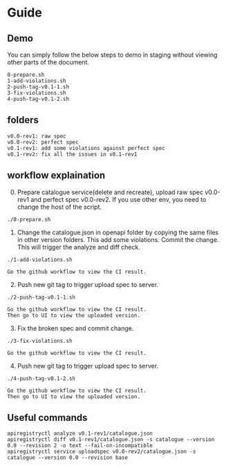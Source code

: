 # Guide

## Demo

You can simply follow the below steps to demo in staging without viewing other parts of the document.
```
0-prepare.sh
1-add-violations.sh
2-push-tag-v0.1-1.sh
3-fix-violations.sh
4-push-tag-v0.1-2.sh
```

## folders

```
v0.0-rev1: raw spec
v0.0-rev2: perfect spec
v0.1-rev1: add some violations against perfect spec
v0.1-rev2: fix all the issues in v0.1-rev1
```

## workflow explaination

0. Prepare catalogue service(delete and recreate), upload raw spec v0.0-rev1 and perfect spec v0.0-rev2. If you use other env, you need to change the host of the script.
```
./0-prepare.sh
```
1. Change the catalogue.json in openapi folder by copying the same files in other version folders. This add some violations. Commit the change. This will trigger the analyze and diff check.
```
./1-add-violations.sh
```
    Go the github workflow to view the CI result.
2. Push new git tag to trigger upload spec to server.
```
./2-push-tag-v0.1-1.sh
```
    Go the github workflow to view the CI result.
    Then go to UI to view the uploaded version.
3. Fix the broken spec and commit change.
```
./3-fix-violations.sh
```
    Go the github workflow to view the CI result.
4. Push new git tag to trigger upload spec to server.
```
./4-push-tag-v0.1-2.sh
```
    Go the github workflow to view the CI result.
    Then go to UI to view the uploaded version.

## Useful commands


```
apiregistryctl analyze v0.1-rev1/catalogue.json
apiregistryctl diff v0.1-rev1/catalogue.json -s catalogue --version 0.0 --revision 2 -o text --fail-on-incompatible
apiregistryctl service uploadspec v0.0-rev2/catalogue.json -s catalogue --version 0.0 --revision base
```
